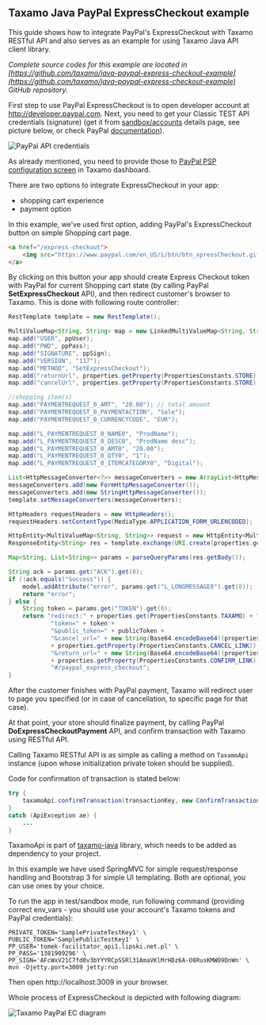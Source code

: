 ## Taxamo Java PayPal ExpressCheckout example

This guide shows how to integrate PayPal's ExpressCheckout with Taxamo RESTful API and also serves as an example for using Taxamo Java API client library.

*Complete source codes for this example are located in [https://github.com/taxamo/java-paypal-express-checkout-example](https://github.com/taxamo/java-paypal-express-checkout-example) GitHub repository.*

First step to use PayPal ExpressCheckout is to open developer account at http://developer.paypal.com. Next, you need to get your Classic 
TEST API credentials (signature) (get it from [sandbox/accounts](https://developer.paypal.com/webapps/developer/applications/accounts) details page, 
see picture below, or check PayPal [documentation](https://developer.paypal.com/docs/classic/api/apiCredentials/)).

![PayPal API credentials](https://dl.dropboxusercontent.com/u/39202878/pp_credentials.png)

As already mentioned, you need to provide those to 
[PayPal PSP configuration screen](https://beta.taxamo.com/merchant/app.html!/account/payment-gateways/paypal) in Taxamo dashboard.

There are two options to integrate ExpressCheckout in your app:

 - shopping cart experience
 - payment option

In this example, we've used first option, adding PayPal's ExpressCheckout button on simple Shopping cart page.

```html
<a href="/express-checkout">
    <img src="https://www.paypal.com/en_US/i/btn/btn_xpressCheckout.gif" align="left" style="margin-right:7px;">
</a>
```

By clicking on this button your app should create Express Checkout token with PayPal for current Shopping cart state (by calling PayPal **SetExpressCheckout** API), 
and then redirect customer's browser to Taxamo. This is done with following route controller:

```java
RestTemplate template = new RestTemplate();

MultiValueMap<String, String> map = new LinkedMultiValueMap<String, String>();
map.add("USER", ppUser);
map.add("PWD", ppPass);
map.add("SIGNATURE", ppSign);
map.add("VERSION", "117");
map.add("METHOD", "SetExpressCheckout");
map.add("returnUrl", properties.getProperty(PropertiesConstants.STORE) + properties.getProperty(PropertiesConstants.CONFIRM_LINK));
map.add("cancelUrl", properties.getProperty(PropertiesConstants.STORE) + properties.getProperty(PropertiesConstants.CANCEL_LINK));

//shopping item(s)
map.add("PAYMENTREQUEST_0_AMT", "20.00"); // total amount
map.add("PAYMENTREQUEST_0_PAYMENTACTION", "Sale");
map.add("PAYMENTREQUEST_0_CURRENCYCODE", "EUR");

map.add("L_PAYMENTREQUEST_0_NAME0", "ProdName");
map.add("L_PAYMENTREQUEST_0_DESC0", "ProdName desc");
map.add("L_PAYMENTREQUEST_0_AMT0", "20.00");
map.add("L_PAYMENTREQUEST_0_QTY0", "1");
map.add("L_PAYMENTREQUEST_0_ITEMCATEGORY0", "Digital");

List<HttpMessageConverter<?>> messageConverters = new ArrayList<HttpMessageConverter<?>>();
messageConverters.add(new FormHttpMessageConverter());
messageConverters.add(new StringHttpMessageConverter());
template.setMessageConverters(messageConverters);

HttpHeaders requestHeaders = new HttpHeaders();
requestHeaders.setContentType(MediaType.APPLICATION_FORM_URLENCODED);

HttpEntity<MultiValueMap<String, String>> request = new HttpEntity<MultiValueMap<String, String>>(map, requestHeaders);
ResponseEntity<String> res = template.exchange(URI.create(properties.get(PropertiesConstants.PAYPAL_NVP).toString()), HttpMethod.POST, request, String.class);

Map<String, List<String>> params = parseQueryParams(res.getBody());

String ack = params.get("ACK").get(0);
if (!ack.equals("Success")) {
    model.addAttribute("error", params.get("L_LONGMESSAGE0").get(0));
    return "error";
} else {
    String token = params.get("TOKEN").get(0);
    return "redirect:" + properties.get(PropertiesConstants.TAXAMO) + "/checkout/index.html?" +
            "token=" + token +
            "&public_token=" + publicToken +
            "&cancel_url=" + new String(Base64.encodeBase64((properties.getProperty(PropertiesConstants.STORE)
            + properties.getProperty(PropertiesConstants.CANCEL_LINK)).getBytes())) +
            "&return_url=" + new String(Base64.encodeBase64((properties.getProperty(PropertiesConstants.STORE)
            + properties.getProperty(PropertiesConstants.CONFIRM_LINK)).getBytes())) +
            "#/paypal_express_checkout";
}
```

After the customer finishes with PayPal payment, Taxamo will redirect user to page you specified (or in case of cancellation, to specific page for that case).

At that point, your store should finalize payment, by calling PayPal **DoExpressCheckoutPayment** API, and confirm transaction with Taxamo using RESTful API.

Calling Taxamo RESTful API is as simple as calling a method on `TaxamoApi` instance (upon whose initialization private token should be supplied).

Code for confirmation of transaction is stated below:

```java
try {
    taxamoApi.confirmTransaction(transactionKey, new ConfirmTransactionIn());
}
catch (ApiException ae) {
    ...
}
```

TaxamoApi is part of [taxamo-java](https://github.com/taxamo/taxamo-java) library, which needs to be added as dependency to your project.

In this example we have used SpringMVC for simple request/response handling and Bootstrap 3 for simple UI templating. Both are optional, you can use ones by your choice.

To run the app in test/sandbox mode, run following command (providing correct env_vars - you should use your account's Taxamo tokens and PayPal credentials):

```
PRIVATE_TOKEN='SamplePrivateTestKey1' \
PUBLIC_TOKEN='SamplePublicTestKey1' \
PP_USER='tomek-facilitator_api1.lipski.net.pl' \
PP_PASS='1381909296' \
PP_SIGN='AFcWxV21C7fd0v3bYYYRCpSSRl31AmaVKlMrHDz6A-O8RusKMWO9DnWn' \
mvn -Djetty.port=3009 jetty:run
```

Then open http://localhost:3009 in your browser.

Whole process of ExpressCheckout is depicted with following diagram:

![Taxamo PayPal EC diagram](https://photos-6.dropbox.com/t/2/AADBhcSiEmVRR6LNCI_fdOWx0q3Bkb4Wpav9ISZFmvtC7A/12/18971050/png/1024x768/3/1418400000/0/2/TEC.png/CKrzhQkgAiABKAEoAg/KG3wI-7XiSgzj5BtragUQj9m9HdU_TpATkwJX56SSqY)
